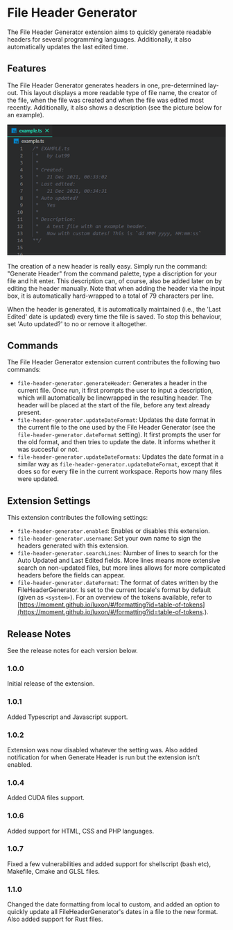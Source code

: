 # File Header Generator

The File Header Generator extension aims to quickly generate readable headers for several programming languages. Additionally, it also automatically updates the last edited time.


## Features

The File Header Generator generates headers in one, pre-determined lay-out. This layout displays a more readable type of file name, the creator of the file, when the file was created and when the file was edited most recently. Additionally, it also shows a description (see the picture below for an example).

![Example Header](images/header_example.png)

The creation of a new header is really easy. Simply run the command: "Generate Header" from the command palette, type a discription for your file and hit enter. This description can, of course, also be added later on by editing the header manually. Note that when adding the header via the input box, it is automatically hard-wrapped to a total of 79 characters per line.

When the header is generated, it is automatically maintained (i.e., the 'Last Edited' date is updated) every time the file is saved. To stop this behaviour, set 'Auto updated?' to no or remove it altogether.


## Commands

The File Header Generator extension current contributes the following two commands:

* `file-header-generator.generateHeader`: Generates a header in the current file. Once run, it first prompts the user to input a description, which will automatically be linewrapped in the resulting header. The header will be placed at the start of the file, before any text already present.
* `file-header-generator.updateDateFormat`: Updates the date format in the current file to the one used by the File Header Generator (see the `file-header-generator.dateFormat` setting). It first prompts the user for the old format, and then tries to update the date. It informs whether it was succesful or not.
* `file-header-generator.updateDateFormats`: Updates the date format in a similar way as `file-header-generator.updateDateFormat`, except that it does so for every file in the current workspace. Reports how many files were updated.


## Extension Settings

This extension contributes the following settings:

* `file-header-generator.enabled`: Enables or disables this extension.
* `file-header-generator.username`: Set your own name to sign the headers generated with this extension.
* `file-header-generator.searchLines`: Number of lines to search for the Auto Updated and Last Edited fields. More lines means more extensive search on non-updated files, but more lines allows for more complicated headers before the fields can appear.
* `file-header-generator.dateFormat`: The format of dates written by the FileHeaderGenerator. Is set to the current locale's format by default (given as `<system>`). For an overview of the tokens available, refer to [https://moment.github.io/luxon/#/formatting?id=table-of-tokens](https://moment.github.io/luxon/#/formatting?id=table-of-tokens.).


## Release Notes

See the release notes for each version below.

### 1.0.0

Initial release of the extension.

### 1.0.1

Added Typescript and Javascript support.

### 1.0.2

Extension was now disabled whatever the setting was. Also added notification for when Generate Header is run but the extension isn't enabled.

### 1.0.4

Added CUDA files support.

### 1.0.6

Added support for HTML, CSS and PHP languages.

### 1.0.7

Fixed a few vulnerabilities and added support for shellscript (bash etc), Makefile, Cmake and GLSL files.

### 1.1.0

Changed the date formatting from local to custom, and added an option to quickly update all FileHeaderGenerator's dates in a file to the new format. Also added support for Rust files.

